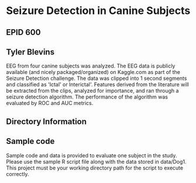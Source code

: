 # Seizure Detection in Canine Subjects
## EPID 600
## Tyler Blevins

EEG from four canine subjects was analyzed. The EEG data is publicly available (and nicely packaged/organized) on Kaggle.com as part of the Seizure Detection challenge. The data was clipped into 1 second segments and classified as 'Ictal' or Interictal'. Features derived from the literature will be extracted from the clips, analyzed for importance, and ran through a seizure detection algorithm. The performance of the algorithm was evaluated by ROC and AUC metrics.

## Directory Information


## Sample code
Sample code and data is provided to evaluate one subject in the study. Please use the sample R script file along with the data stored in data/Dog1. This project must be your working directory path for the script to execute correctly.


